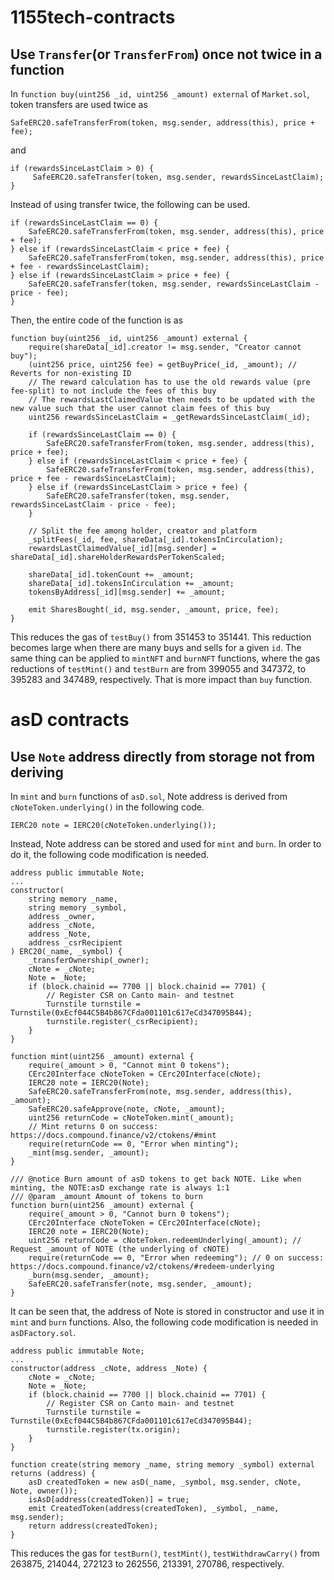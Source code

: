 
# 1155tech-contracts

## Use `Transfer`(or `TransferFrom`) once not twice in a function

In `function buy(uint256 _id, uint256 _amount) external` of `Market.sol`, token transfers are used twice as 
```
SafeERC20.safeTransferFrom(token, msg.sender, address(this), price + fee);
```
and 
```
if (rewardsSinceLastClaim > 0) {
     SafeERC20.safeTransfer(token, msg.sender, rewardsSinceLastClaim);
}
```
Instead of using transfer twice, the following can be used.
```
if (rewardsSinceLastClaim == 0) {
    SafeERC20.safeTransferFrom(token, msg.sender, address(this), price + fee);
} else if (rewardsSinceLastClaim < price + fee) {
    SafeERC20.safeTransferFrom(token, msg.sender, address(this), price + fee - rewardsSinceLastClaim);
} else if (rewardsSinceLastClaim > price + fee) {
    SafeERC20.safeTransfer(token, msg.sender, rewardsSinceLastClaim - price - fee);
}
```
Then, the entire code of the function is as
```
function buy(uint256 _id, uint256 _amount) external {
    require(shareData[_id].creator != msg.sender, "Creator cannot buy");
    (uint256 price, uint256 fee) = getBuyPrice(_id, _amount); // Reverts for non-existing ID
    // The reward calculation has to use the old rewards value (pre fee-split) to not include the fees of this buy
    // The rewardsLastClaimedValue then needs to be updated with the new value such that the user cannot claim fees of this buy
    uint256 rewardsSinceLastClaim = _getRewardsSinceLastClaim(_id);

    if (rewardsSinceLastClaim == 0) {
        SafeERC20.safeTransferFrom(token, msg.sender, address(this), price + fee);
    } else if (rewardsSinceLastClaim < price + fee) {
        SafeERC20.safeTransferFrom(token, msg.sender, address(this), price + fee - rewardsSinceLastClaim);
    } else if (rewardsSinceLastClaim > price + fee) {
        SafeERC20.safeTransfer(token, msg.sender, rewardsSinceLastClaim - price - fee);
    }

    // Split the fee among holder, creator and platform
    _splitFees(_id, fee, shareData[_id].tokensInCirculation);
    rewardsLastClaimedValue[_id][msg.sender] = shareData[_id].shareHolderRewardsPerTokenScaled;

    shareData[_id].tokenCount += _amount;
    shareData[_id].tokensInCirculation += _amount;
    tokensByAddress[_id][msg.sender] += _amount;

    emit SharesBought(_id, msg.sender, _amount, price, fee);
}
```
This reduces the gas of `testBuy()` from 351453 to 351441. This reduction becomes large when there are many buys and sells for a given `id`. 
The same thing can be applied to `mintNFT` and `burnNFT` functions, where the gas reductions of `testMint()` and `testBurn` are from 399055 and 347372, to 395283 and 347489, respectively. That is more impact than `buy` function.


# asD contracts

## Use `Note` address directly from storage not from deriving

In `mint` and `burn` functions of `asD.sol`, Note address is derived from `cNoteToken.underlying()` in the following code.
```
IERC20 note = IERC20(cNoteToken.underlying());
```
Instead, Note address can be stored and used for `mint` and `burn`. In order to do it, the following code modification is needed.
```
address public immutable Note;
...
constructor(
    string memory _name,
    string memory _symbol,
    address _owner,
    address _cNote,
    address _Note,
    address _csrRecipient
) ERC20(_name, _symbol) {
    _transferOwnership(_owner);
    cNote = _cNote;
    Note = _Note;
    if (block.chainid == 7700 || block.chainid == 7701) {
        // Register CSR on Canto main- and testnet
        Turnstile turnstile = Turnstile(0xEcf044C5B4b867CFda001101c617eCd347095B44);
        turnstile.register(_csrRecipient);
    }
}

function mint(uint256 _amount) external {
    require(_amount > 0, "Cannot mint 0 tokens");
    CErc20Interface cNoteToken = CErc20Interface(cNote);
    IERC20 note = IERC20(Note);
    SafeERC20.safeTransferFrom(note, msg.sender, address(this), _amount);
    SafeERC20.safeApprove(note, cNote, _amount);
    uint256 returnCode = cNoteToken.mint(_amount);
    // Mint returns 0 on success: https://docs.compound.finance/v2/ctokens/#mint
    require(returnCode == 0, "Error when minting");
    _mint(msg.sender, _amount);
}

/// @notice Burn amount of asD tokens to get back NOTE. Like when minting, the NOTE:asD exchange rate is always 1:1
/// @param _amount Amount of tokens to burn
function burn(uint256 _amount) external {
    require(_amount > 0, "Cannot burn 0 tokens");
    CErc20Interface cNoteToken = CErc20Interface(cNote);
    IERC20 note = IERC20(Note);
    uint256 returnCode = cNoteToken.redeemUnderlying(_amount); // Request _amount of NOTE (the underlying of cNOTE)
    require(returnCode == 0, "Error when redeeming"); // 0 on success: https://docs.compound.finance/v2/ctokens/#redeem-underlying
    _burn(msg.sender, _amount);
    SafeERC20.safeTransfer(note, msg.sender, _amount);
}
```
It can be seen that, the address of Note is stored in constructor and use it in `mint` and `burn` functions.
Also, the following code modification is needed in `asDFactory.sol`.
```
address public immutable Note;
...
constructor(address _cNote, address _Note) {
    cNote = _cNote;
    Note = _Note;
    if (block.chainid == 7700 || block.chainid == 7701) {
        // Register CSR on Canto main- and testnet
        Turnstile turnstile = Turnstile(0xEcf044C5B4b867CFda001101c617eCd347095B44);
        turnstile.register(tx.origin);
    }
}

function create(string memory _name, string memory _symbol) external returns (address) {
    asD createdToken = new asD(_name, _symbol, msg.sender, cNote, Note, owner());
    isAsD[address(createdToken)] = true;
    emit CreatedToken(address(createdToken), _symbol, _name, msg.sender);
    return address(createdToken);
}
```

This reduces the gas for `testBurn()`, `testMint()`, `testWithdrawCarry()` from 263875, 214044, 272123 to 262556, 213391, 270786, respectively.